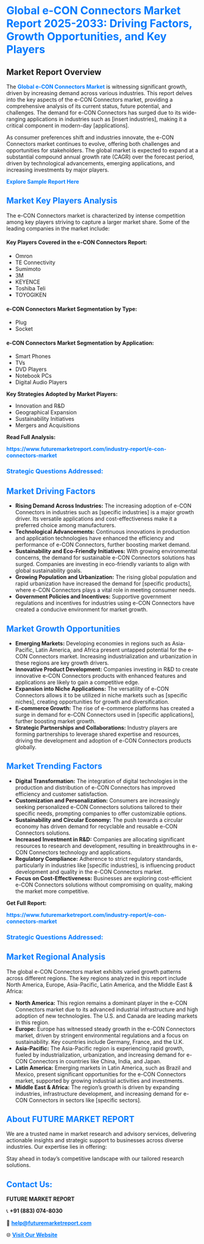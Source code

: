 <h1 style="color: #007BFF;">Global e-CON Connectors Market Report 2025-2033: Driving Factors, Growth Opportunities, and Key Players</h1>

<section id="overview">
<h2>Market Report Overview</h2>
<p>The <a href="https://www.futuremarketreport.com/industry-report/e-con-connectors-market" style="color: #007BFF; text-decoration: none;"><strong>Global e-CON Connectors Market</strong></a> is witnessing significant growth, driven by increasing demand across various industries. This report delves into the key aspects of the e-CON Connectors market, providing a comprehensive analysis of its current status, future potential, and challenges. The demand for e-CON Connectors has surged due to its wide-ranging applications in industries such as [insert industries], making it a critical component in modern-day [applications].</p>
<p>As consumer preferences shift and industries innovate, the e-CON Connectors market continues to evolve, offering both challenges and opportunities for stakeholders. The global market is expected to expand at a substantial compound annual growth rate (CAGR) over the forecast period, driven by technological advancements, emerging applications, and increasing investments by major players.</p>
</section>

<section id="overview">
<p><a href="https://www.futuremarketreport.com/request-sample/reportId=82319" style="color: #007BFF; text-decoration: none;"><strong>Explore Sample Report Here</strong></a></p>
</section>

<section id="key-players">
<h2 style="color: #007BFF;">Market Key Players Analysis</h2>
<p>The e-CON Connectors market is characterized by intense competition among key players striving to capture a larger market share. Some of the leading companies in the market include:</p>
<h4>Key Players Covered in the e-CON Connectors Report:</h4>
<ul><li>Omron</li><li>TE Connectivity</li><li>Sumimoto</li><li>3M</li><li>KEYENCE</li><li>Toshiba Teli</li><li>TOYOGIKEN</li></ul>
<h4>e-CON Connectors Market Segmentation by Type:</h4>
<ul><li>Plug</li><li>Socket</li></ul>

<h4>e-CON Connectors Market Segmentation by Application:</h4>
<ul><li>Smart Phones</li><li>TVs</li><li>DVD Players</li><li>Notebook PCs</li><li>Digital Audio Players</li></ul>
<p><strong>Key Strategies Adopted by Market Players:</strong></p>
<ul>
<li>Innovation and R&D</li>
<li>Geographical Expansion</li>
<li>Sustainability Initiatives</li>
<li>Mergers and Acquisitions</li>
</ul>
</section>

<section>
<p><strong>Read Full Analysis: </strong></p><a href="https://www.futuremarketreport.com/industry-report/e-con-connectors-market" style="color: #007BFF; text-decoration: none;"><strong>https://www.futuremarketreport.com/industry-report/e-con-connectors-market</strong></a>
<h3 style="color: #007BFF;">Strategic Questions Addressed:</h3>
</section>

<section id="driving-factors">
<h2 style="color: #007BFF;">Market Driving Factors</h2>
<ul>
<li><strong>Rising Demand Across Industries:</strong> The increasing adoption of e-CON Connectors in industries such as [specific industries] is a major growth driver. Its versatile applications and cost-effectiveness make it a preferred choice among manufacturers.</li>
<li><strong>Technological Advancements:</strong> Continuous innovations in production and application technologies have enhanced the efficiency and performance of e-CON Connectors, further boosting market demand.</li>
<li><strong>Sustainability and Eco-Friendly Initiatives:</strong> With growing environmental concerns, the demand for sustainable e-CON Connectors solutions has surged. Companies are investing in eco-friendly variants to align with global sustainability goals.</li>
<li><strong>Growing Population and Urbanization:</strong> The rising global population and rapid urbanization have increased the demand for [specific products], where e-CON Connectors plays a vital role in meeting consumer needs.</li>
<li><strong>Government Policies and Incentives:</strong> Supportive government regulations and incentives for industries using e-CON Connectors have created a conducive environment for market growth.</li>
</ul>
</section>

<section id="growth-opportunities">
<h2 style="color: #007BFF;">Market Growth Opportunities</h2>
<ul>
<li><strong>Emerging Markets:</strong> Developing economies in regions such as Asia-Pacific, Latin America, and Africa present untapped potential for the e-CON Connectors market. Increasing industrialization and urbanization in these regions are key growth drivers.</li>
<li><strong>Innovative Product Development:</strong> Companies investing in R&D to create innovative e-CON Connectors products with enhanced features and applications are likely to gain a competitive edge.</li>
<li><strong>Expansion into Niche Applications:</strong> The versatility of e-CON Connectors allows it to be utilized in niche markets such as [specific niches], creating opportunities for growth and diversification.</li>
<li><strong>E-commerce Growth:</strong> The rise of e-commerce platforms has created a surge in demand for e-CON Connectors used in [specific applications], further boosting market growth.</li>
<li><strong>Strategic Partnerships and Collaborations:</strong> Industry players are forming partnerships to leverage shared expertise and resources, driving the development and adoption of e-CON Connectors products globally.</li>
</ul>
</section>

<section id="trending-factors">
<h2 style="color: #007BFF;">Market Trending Factors</h2>
<ul>
<li><strong>Digital Transformation:</strong> The integration of digital technologies in the production and distribution of e-CON Connectors has improved efficiency and customer satisfaction.</li>
<li><strong>Customization and Personalization:</strong> Consumers are increasingly seeking personalized e-CON Connectors solutions tailored to their specific needs, prompting companies to offer customizable options.</li>
<li><strong>Sustainability and Circular Economy:</strong> The push towards a circular economy has driven demand for recyclable and reusable e-CON Connectors solutions.</li>
<li><strong>Increased Investment in R&D:</strong> Companies are allocating significant resources to research and development, resulting in breakthroughs in e-CON Connectors technology and applications.</li>
<li><strong>Regulatory Compliance:</strong> Adherence to strict regulatory standards, particularly in industries like [specific industries], is influencing product development and quality in the e-CON Connectors market.</li>
<li><strong>Focus on Cost-Effectiveness:</strong> Businesses are exploring cost-efficient e-CON Connectors solutions without compromising on quality, making the market more competitive.</li>
</ul>
</section>

<section>
<p><strong>Get Full Report: </strong></p><a href="https://www.futuremarketreport.com/industry-report/e-con-connectors-market" style="color: #007BFF; text-decoration: none;"><strong>https://www.futuremarketreport.com/industry-report/e-con-connectors-market</strong></a>
<h3 style="color: #007BFF;">Strategic Questions Addressed:</h3>
</section>


<section id="regional-analysis">
<h2 style="color: #007BFF;">Market Regional Analysis</h2>
<p>The global e-CON Connectors market exhibits varied growth patterns across different regions. The key regions analyzed in this report include North America, Europe, Asia-Pacific, Latin America, and the Middle East & Africa:</p>
<ul>
<li><strong>North America:</strong> This region remains a dominant player in the e-CON Connectors market due to its advanced industrial infrastructure and high adoption of new technologies. The U.S. and Canada are leading markets in this region.</li>
<li><strong>Europe:</strong> Europe has witnessed steady growth in the e-CON Connectors market, driven by stringent environmental regulations and a focus on sustainability. Key countries include Germany, France, and the U.K.</li>
<li><strong>Asia-Pacific:</strong> The Asia-Pacific region is experiencing rapid growth, fueled by industrialization, urbanization, and increasing demand for e-CON Connectors in countries like China, India, and Japan.</li>
<li><strong>Latin America:</strong> Emerging markets in Latin America, such as Brazil and Mexico, present significant opportunities for the e-CON Connectors market, supported by growing industrial activities and investments.</li>
<li><strong>Middle East & Africa:</strong> The region’s growth is driven by expanding industries, infrastructure development, and increasing demand for e-CON Connectors in sectors like [specific sectors].</li>
</ul>
</section>

<footer>
<h2 style="color: #007BFF;">About FUTURE MARKET REPORT</h2>
<p>We are a trusted name in market research and advisory services, delivering actionable insights and strategic support to businesses across diverse industries. Our expertise lies in offering:</p>

<p>Stay ahead in today’s competitive landscape with our tailored research solutions.</p>

<h2 style="color: #007BFF;">Contact Us:</h2>
<p><strong>FUTURE MARKET REPORT</strong></p>
<p>📞 <strong>+91 (883) 074-8030</strong></p>
<p>📧 <strong><a href="mailto:help@futuremarketreport.com" style="color: #007BFF;">help@futuremarketreport.com</a></strong></p>
<p>🌐 <strong><a href="https://www.futuremarketreport.com/" style="color: #007BFF;">Visit Our Website</a></strong></p>
</footer>